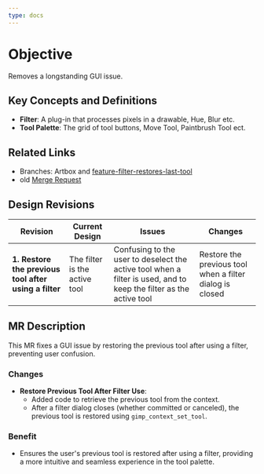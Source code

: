 ```yaml
---
type: docs
---
```


# Objective

Removes a longstanding GUI issue.

## Key Concepts and Definitions

- **Filter**: A plug-in that processes pixels in a drawable, Hue, Blur etc.
- **Tool Palette**: The grid of tool buttons, Move Tool, Paintbrush Tool ect.

## Related Links

- Branches: Artbox and [feature-filter-restores-last-tool](https://gitlab.gnome.org/pixelmixer/artbox/-/tree/feature-filter-restores-last-tool?ref_type=heads)
- old [Merge Request](https://gitlab.gnome.org/GNOME/gimp/-/merge_requests/1572)

## Design Revisions

| **Revision**  | **Current Design**  | **Issues**  | **Changes** |
|--------------------------------------------|---------------------------------------------------------------------------------------------|----------------------------------------------------------------------------------------------|-----------------------------------------------------------|
| **1. Restore the previous tool after using a filter** | The filter is the active tool | Confusing to the user to deselect the active tool when a filter is used, and to keep the filter as the active tool | Restore the previous tool when a filter dialog is closed |

## MR Description

This MR fixes a GUI issue by restoring the previous tool after using a filter, preventing user confusion.

### Changes

- **Restore Previous Tool After Filter Use**:
  - Added code to retrieve the previous tool from the context.
  - After a filter dialog closes (whether committed or canceled), the previous tool is restored using `gimp_context_set_tool`.

### Benefit

- Ensures the user's previous tool is restored after using a filter, providing a more intuitive and seamless experience in the tool palette.
